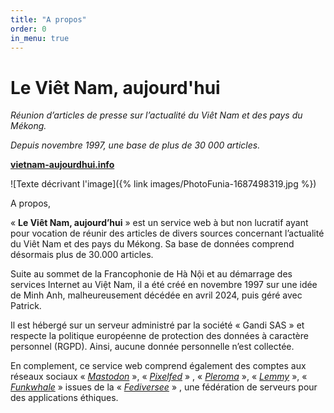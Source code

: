 ```yaml
---
title: "A propos"
order: 0
in_menu: true
---
```

# Le Viêt Nam, aujourd'hui



_Réunion d’articles de presse sur l’actualité du Viêt Nam et des pays du Mékong._ 

_Depuis novembre 1997, une base de plus de 30 000 articles._

[**vietnam-aujourdhui.info**](https://vietnam-aujourdhui.info/) 






![Texte décrivant l'image]({% link images/PhotoFunia-1687498319.jpg %})




A propos,

 « **Le Viêt Nam, aujourd’hui** » est un service web à but non lucratif ayant pour vocation de réunir des articles de divers sources concernant l’actualité du Viêt Nam et des pays du Mékong. Sa base de données comprend désormais plus de 30.000 articles.

Suite au sommet de la Francophonie de Hà Nội et au démarrage des services Internet au Việt Nam, il a été créé en novembre 1997 sur une idée de Minh Anh, malheureusement décédée en avril 2024, puis géré avec Patrick.

Il est hébergé sur un serveur administré par la société « Gandi SAS » et respecte la politique européenne de protection des données à caractère personnel (RGPD). Ainsi, aucune donnée personnelle n’est collectée.

En complement, ce service web comprend également des comptes aux réseaux sociaux « [_Mastodon_](https://mamot.fr/@vietnam_aujourdhui) », « [_Pixelfed_](https://pixelfed.tokyo/VNA_photo)  » , « [_Pleroma_](https://soap.librosphere.fr/@vna) », «  [_Lemmy_](https://jlai.lu/c/cinema_vietnam) », « [_Funkwhale_](https://funk.firobe.fr/@vietnam_aujourdhui) » issues de la « [_Fediversee_](https://fediverse.party/) » , une fédération de serveurs pour des applications éthiques. 